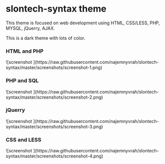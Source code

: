 # slontech-syntax theme

This theme is focused on web development using HTML, CSS/LESS, PHP, MYSQL, jQuerry, AJAX.

This is a dark theme with lots of color.

<h3> HTML and PHP </h3>
![screenshot ](https://raw.githubusercontent.com/najemnyvrah/slontech-syntax/master/screenshots/screenshot-1.png)
<h3> PHP and SQL </h3>
![screenshot ](https://raw.githubusercontent.com/najemnyvrah/slontech-syntax/master/screenshots/screenshot-2.png)
<h3> jQuerry </h3>
![screenshot ](https://raw.githubusercontent.com/najemnyvrah/slontech-syntax/master/screenshots/screenshot-3.png)
<h3> CSS and LESS </h3>
![screenshot ](https://raw.githubusercontent.com/najemnyvrah/slontech-syntax/master/screenshots/screenshot-4.png)
